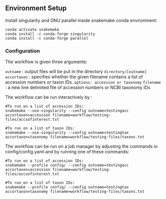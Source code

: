 ## Environment Setup
Install singularity and GNU parallel inside snakemake conda environment: 

```
conda activate snakemake
conda install -c conda-forge singularity
conda install -c conda-forge parallel
```

### Configuration

The workflow is given three arguments: 

`outname` : output files will be put in the directory `directory/[outname]`
`accortaxon` : specifies whether the given filename contains a list of accession numbers or taxon IDs. `options: accession or taxonomy`
`filename` : a new line delimited file of accession numbers or NCBI taxonomy IDs 

The workflow can be run interactively by : 
```
#To run on a list of accession IDs: 
snakemake --use-singularity --config outname=testingacc accortaxon=accession filename=workflow/testing-files/accsofinterest.txt

#To run on a list of taxon IDs: 
snakemake --use-singularity --config outname=testingtax accortaxon=taxonomy filename=workflow/testing-files/taxons.txt
```

The workflow can be run on a job manager by adjusting the commands in config/config.yaml and by running one of these commands:
```
#To run on a list of accession IDs:
snakemake --profile config/ --config outname=testingacc accortaxon=accession filename=workflow/testing-files/accsofinterest.txt

#To run on a list of taxon IDs:
snakemake --profile config/ --config outname=testingtax accortaxon=taxonomy filename=workflow/testing-files/taxons.txt
```
